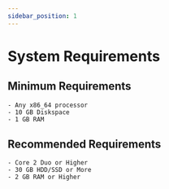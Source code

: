 ```yaml
---
sidebar_position: 1
---
```

# System Requirements

## Minimum Requirements
    - Any x86_64 processor
    - 10 GB Diskspace
    - 1 GB RAM

## Recommended Requirements
    - Core 2 Duo or Higher
    - 30 GB HDD/SSD or More
    - 2 GB RAM or Higher